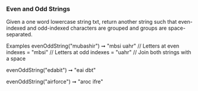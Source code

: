 ### Even and Odd Strings

Given a one word lowercase string txt, return another string such that even-indexed and odd-indexed characters are grouped and groups are space-separated.

Examples
evenOddString("mubashir") ➞ "mbsi uahr"
// Letters at even indexes = "mbsi"
// Letters at odd indexes = "uahr"
// Join both strings with a space

evenOddString("edabit") ➞ "eai dbt"

evenOddString("airforce") ➞ "aroc ifre"
